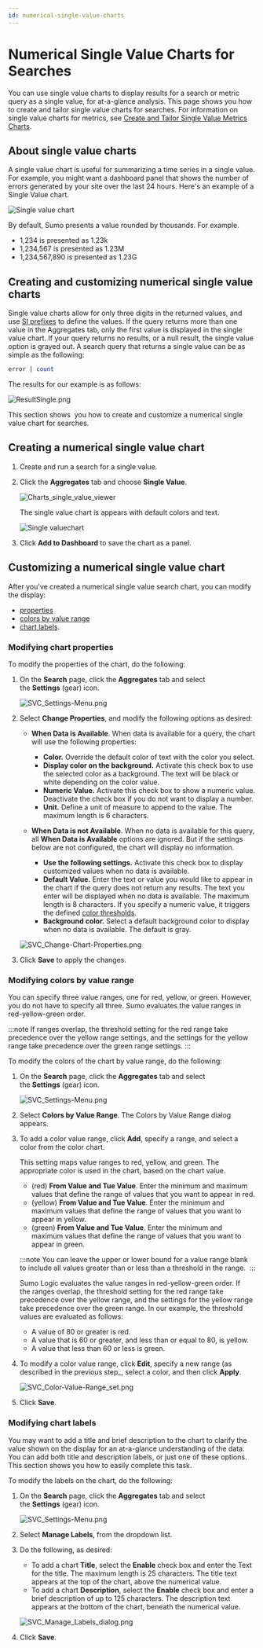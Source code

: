 ```yaml
---
id: numerical-single-value-charts
---
```


# Numerical Single Value Charts for Searches

You can use single value charts to display results for a search or metric query as a single value, for at-a-glance analysis. This page shows you how to create and tailor single value charts for searches. For information on single value charts for metrics, see [Create and Tailor Single Value Metrics Charts](string-single-value-charts.md).

## About single value charts

A single value chart is useful for summarizing a time series in a single value. For example, you might want a dashboard panel that shows the number of errors generated by your site over the last 24 hours. Here's an example of a Single Value chart. 

![Single value chart](/img/dashboards/Single-value-chart.png)

By default, Sumo presents a value rounded by thousands. For example. 

* 1,234 is presented as 1.23k
* 1,234,567 is presented as 1.23M
* 1,234,567,890 is presented as 1.23G


## Creating and customizing numerical single value charts

Single value charts allow for only three digits in the returned values, and use [SI prefixes](http://en.wikipedia.org/wiki/Metric_prefix) to define the values. If the query returns more than one value in the Aggregates tab, only the first value is displayed in the single value chart. If your query returns no results, or a null result, the single value option is grayed out. A search query that returns a single value can be as simple as the following:  

```sql
error | count
```

The results for our example is as follows:

![ResultSingle.png](/img/dashboards/ResultSingle.png)

This section shows  you how to create and customize a numerical single value chart for searches.

## Creating a numerical single value chart

1.  Create and run a search for a single value.
2.  Click the **Aggregates** tab and choose **Single Value**.

    ![Charts_single_value_viewer](/img/dashboards/charts_single_value_viewer.png)
    
    The single value chart is appears with default colors and text. 

    ![Single valuechart](/img/dashboards/Single-value-chart.png)

1.  Click **Add to Dashboard** to save the chart as a panel.

## Customizing a numerical single value chart

After you've created a numerical single value search chart, you can
modify the display:

* [properties](#modifying-chart-properties) 
* [colors by value range](#modifying-colors-by-value-range)
* [chart labels](#modifying-chart-labels).

### Modifying chart properties

To modify the properties of the chart, do the following:

1.  On the **Search** page, click the **Aggregates** tab and select the **Settings** (gear) icon.

    ![SVC_Settings-Menu.png](/img/dashboards/SVC_Settings-Menu.png)

2.  Select **Change Properties**, and modify the following options as desired: 

    * **When Data is Available**. When data is available for a query, the chart will use the following properties: 

      * **Color.** Override the default color of text with the color you select.
      * **Display color on the background.** Activate this check box to use the selected color as a background. The text will be black or white depending on the color value. 
      * **Numeric Value.** Activate this check box to show a numeric value. Deactivate the check box if you do not want to display a number. 
      * **Unit.** Define a unit of measure to append to the value. The maximum length is 6 characters. 
    * **When Data is not Available**. When no data is available for this query, all **When Data is Available** options are ignored. But if the settings below are not configured, the chart will display no information.

      * **Use the following settings.** Activate this check box to display customized values when no data is available. 
      * **Default Value.** Enter the text or value you would like to appear in the chart if the query does not return any results. The text you enter will be displayed when no data is available. The maximum length is 8 characters. If you specify a numeric value, it triggers the defined [color thresholds](#modifying-colors-by-value-range).
      * **Background color.** Select a default background color to display when no data is available. The default is gray.

    ![SVC_Change-Chart-Properties.png](/img/dashboards/SVC_Change-Chart-Properties.png)

3.  Click **Save** to apply the changes. 

### Modifying colors by value range

You can specify three value ranges, one for red, yellow, or green. However, you do not have to specify all three. Sumo evaluates the value ranges in red-yellow-green order.

:::note
If ranges overlap, the threshold setting for the red range take precedence over the yellow range settings, and the settings for the yellow range take precedence over the green range settings.
:::

To modify the colors of the chart by value range, do the following:

1. On the **Search** page, click the **Aggregates** tab and select the **Settings** (gear) icon.

    ![SVC_Settings-Menu.png](/img/dashboards/SVC_Settings-Menu.png)

1. Select **Colors by Value Range**. The Colors by Value Range dialog appears.
1. To add a color value range, click **Add**, specify a range, and select a color from the color chart. 

    This setting maps value ranges to red, yellow, and green. The appropriate color is used in the chart, based on the chart value. 

   * (red) **From Value and Tue Value**. Enter the minimum and maximum values that define the range of values that you want to appear in red.
   * (yellow) **From Value and Tue Value**. Enter the minimum and maximum values that define the range of values that you want to appear in yellow.
   * (green) **From Value and Tue Value**. Enter the minimum and maximum values that define the range of values that you want to appear in green.

    :::note
    You can leave the upper or lower bound for a value range blank to include all values greater than or less than a threshold in the range. 
    :::

    Sumo Logic evaluates the value ranges in red-yellow-green order. If the ranges overlap, the threshold setting for the red range take precedence over the yellow range, and the settings for the yellow range take precedence over the green range. In our example, the threshold values are evaluated as follows:  

   * A value of 80 or greater is red.
   * A value that is 60 or greater, and less than or equal to 80, is yellow.
   * A value that less than 60 or less is green.

1. To modify a color value range, click **Edit**, specify a new range (as described in the previous step_, select a color, and then click **Apply**.

    ![SVC_Color-Value-Range_set.png](/img/dashboards/SVC_Color-Value-Range_set.png)

1. Click **Save**.

### Modifying chart labels

You may want to add a title and brief description to the chart to clarify the value shown on the display for an at-a-glance understanding of the data. You can add both title and description labels, or just one of these options. This section shows you how to easily complete this task.

To modify the labels on the chart, do the following:

1. On the **Search** page, click the **Aggregates** tab and select the **Settings** (gear) icon.

    ![SVC_Settings-Menu.png](/img/dashboards/SVC_Settings-Menu.png)

1. Select **Manage Labels**, from the dropdown list. 
1. Do the following, as desired:

   * To add a chart **Title**, select the **Enable** check box and enter the Text for the title. The maximum length is 25 characters. The title text appears at the top of the chart, above the numerical value.
   * To add a chart **Description**, select the **Enable** check box and enter a brief description of up to 125 characters. The description text appears at the bottom of the chart, beneath the numerical value.

    ![SVC_Manage_Labels_dialog.png](/img/dashboards/SVC_Manage_Labels_dialog.png)

1. Click **Save**.

 
